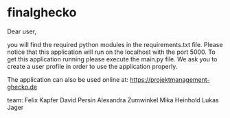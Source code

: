 # finalghecko

Dear user,

you will find the required python modules in the requirements.txt file.
Please notice that this application will run on the localhost with the port 5000.
To get this application running please execute the main.py file.
We ask you to create a user profile in order to use the application properly.

The application can also be used online at: https://projektmanagement-ghecko.de

team:
Felix Kapfer
David Persin
Alexandra Zumwinkel
Mika Heinhold
Lukas Jager